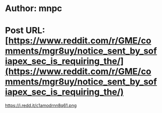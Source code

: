 # Author: mnpc
# Post URL: [https://www.reddit.com/r/GME/comments/mgr8uy/notice_sent_by_sofiapex_sec_is_requiring_the/](https://www.reddit.com/r/GME/comments/mgr8uy/notice_sent_by_sofiapex_sec_is_requiring_the/)


https://i.redd.it/c1amodrnn8q61.png